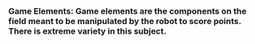 ### **Game Elements:** Game elements are the components on the field meant to be manipulated by the robot to score points. There is extreme variety in this subject. 